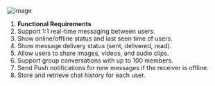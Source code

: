 ![image](https://github.com/user-attachments/assets/e465ca55-26a5-45be-825d-93941445283d)

1. **Functional Requirements**
2. Support 1:1 real-time messaging between users.
3. Show online/offline status and last seen time of users.
4. Show message delivery status (sent, delivered, read).
5. Allow users to share images, videos, and audio clips.
6. Support group conversations with up to 100 members.
7. Send Push notifications for new messages if the receiver is offline.
8. Store and retrieve chat history for each user.


